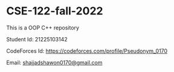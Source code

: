 # CSE-122-fall-2022
This is a OOP C++ repository

Student Id: 21225103142


CodeForces Id: https://codeforces.com/profile/Pseudonym_0170


Email: shajjadshawon0170@gmail.com
